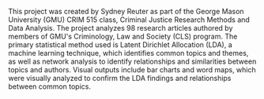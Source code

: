 This project was created by Sydney Reuter as part of the George Mason University (GMU) CRIM 515 class, Criminal Justice Research Methods and Data Analysis. The project analyzes 98 research articles authored by members of GMU's Criminology, Law and Society (CLS) program. The primary statistical method used is Latent Dirichlet Allocation (LDA), a machine learning technique, which identifies common topics and themes, as well as network analysis to identify relationships and similarities between topics and authors. Visual outputs include bar charts and word maps, which were visually analyzed to confirm the LDA findings and relationships between common topics.
